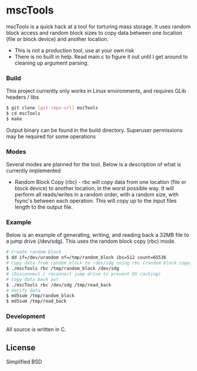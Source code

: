 # mscTools

mscTools is a quick hack at a tool for torturing mass storage. It uses random block access and random block sizes to copy data between one location (file or block device) and another location.
* This is not a production tool, use at your own risk
* There is no built in help. Read main.c to figure it out until I get around to cleaning up argument parsing.

### Build
This project currently only works in Linux environments, and requires GLib headers / libs
```sh
$ git clone [git-repo-url] mscTools
$ cd mscTools
$ make
```
Output binary can be found in the build directory. Superuser permissions may be required for some operations

### Modes
Several modes are planned for the tool. Below is a description of what is currently implemented
* Random Block Copy (rbc) - rbc will copy data from one location (file or block device) to another location, in the worst possible way. It will perform all reads/writes in a random order, with a random size, with fsync's between each operation. This will copy up to the input files length to the output file.

### Example
Below is an example of generating, writing, and reading back a 32MB file to a jump drive (/dev/sdg). This uses the random block copy (rbc) mode.
```sh
# Create random block
$ dd if=/dev/urandom of=/tmp/random_block ibs=512 count=65536
# Copy data from random_block to /dev/sdg using rbc (random block copy)
$ ./mscTools rbc /tmp/random_block /dev/sdg
# (Disconnect / reconnect jump drive to prevent OS caching)
# Copy data back out
$ ./mscTools rbc /dev/sdg /tmp/read_back
# Verify data
$ md5sum /tmp/random_block
$ md5sum /tmp/read_back
```


### Development
All source is written in C.

License
----

Simplified BSD

